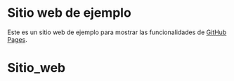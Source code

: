 Sitio web de ejemplo 
====================

Este es un sitio web de ejemplo para mostrar las funcionalidades de [GitHub Pages](https://pages.github.com/).

# Sitio_web
